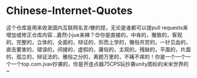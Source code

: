 # Chinese-Internet-Quotes
这个仓库是用来收录国内互联网名言/梗的捏，无论是谁都可以提pull requests来增加或修正仓库内容...嘉然小jue来辣？😍你是直接的，中肯的，雅致的，客观的，完整的，立体的，全面的，辩证的，形而上学的，雅俗共赏的，一针见血的，直击要害的，错误的，间接的，虚假的，庸俗的，主观的，残缺的，平面的，片面的，孤立的，辩证法的，雅俗之分的，离题万里的，不痛不痒的！你是一个一个一个一个top.com.jvav抄袭的，你是开连点器75CPS玩抄袭unity图标的米米世界的~
